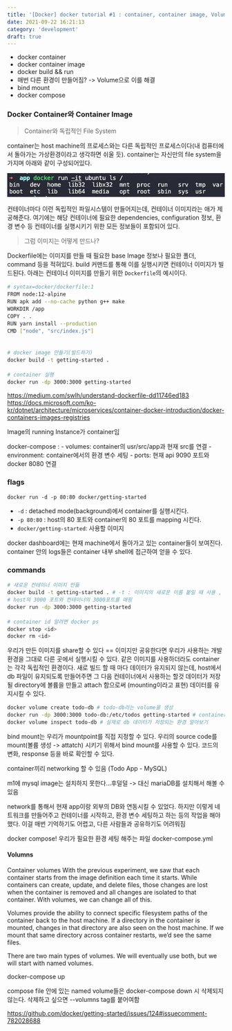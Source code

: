 ```yaml
---
title: '[Docker] docker tutorial #1 : container, container image, Volume, bind mount'
date: 2021-09-22 16:21:13
category: 'development'
draft: true
---
```


- docker container
- docker container image
- docker build && run
- 매번 다른 환경이 만들어짐? -> Volume으로 이를 해결
- bind mount
- docker compose

### Docker Container와 Container Image

> Container와 독립적인 File System

container는 host machine의 프로세스와는 다른 독립적인 프로세스이다(내 컴퓨터에서 돌아가는 가상환경이라고 생각하면 쉬울 듯). container는 자신만의 file system을 가지며 아래와 같이 구성되어있다.

![컨테이너 내의 파일 시스템](./images/file-system2.png)

컨테이너마다 이런 독립적인 파일시스템이 만들어지는데, 컨테이너 이미지라는 애가 제공해준다. 여기에는 해당 컨테이너에 필요한 dependencies, configuration 정보, 환경 변수 등 컨테이너를 실행시키기 위한 모든 정보들이 포함되어 있다.

> 그럼 이미지는 어떻게 만드나?

Dockerfile에는 이미지를 만들 때 필요한 base Image 정보나 필요한 폴더, command 등을 적혀있다. build 커맨드를 통해 이를 실행시키면 컨테이너 이미지가 빌드된다.
아래는 컨테이너 이미지를 만들기 위한 `Dockerfile`의 예시이다.

```zsh
# syntax=docker/dockerfile:1
FROM node:12-alpine
RUN apk add --no-cache python g++ make
WORKDIR /app
COPY . .
RUN yarn install --production
CMD ["node", "src/index.js"]


# docker image 만들기(빌드하기)
docker build -t getting-started .

# container 실행
docker run -dp 3000:3000 getting-started
```

https://medium.com/swlh/understand-dockerfile-dd11746ed183
https://docs.microsoft.com/ko-kr/dotnet/architecture/microservices/container-docker-introduction/docker-containers-images-registries

Image의 running Instance가 container임

docker-compose : - volumes: container의 usr/src/app과 현재 src를 연결 - environment: container에서의 환경 변수 세팅 - ports: 현재 api 9090 포트와 docker 8080 연결

### flags

```
docker run -d -p 80:80 docker/getting-started
```

- `-d` : detached mode(background)에서 container를 실행시킨다.
- `-p 80:80` : host의 80 포트와 container의 80 포트를 mapping 시킨다.
- `docker/getting-started`: 사용할 이미지

docker dashboard에는 현재 machine에서 돌아가고 있는 container들이 보여진다. container 안의 logs들은 container 내부 shell에 접근하여 얻을 수 있다.

### commands

```bash
# 새로운 컨테이너 이미지 만듦
docker build -t getting-started . # -t : 이미지의 새로운 이름 붙일 때 사용 , .는 build 커맨드가 끝남을 가리킴
# host의 3000 포트와 컨테이너의 3000포트를 매핑
docker run -dp 3000:3000 getting-started

# container id 알려면 docker ps
docker stop <id>
docker rm <id>
```

우리가 만든 이미지를 share할 수 있다 == 이미지만 공유한다면 우리가 사용하는 개발 환경을 그대로 다른 곳에서 실행시킬 수 있다.
같은 이미지를 사용하더라도 container는 각각 독립적인 환경이다.
새로 빌드 할 때 마다 데이터가 유지되지 않는데, host에서 db 파일이 유지되도록 만들어주면 그 다음 컨테이너에서 사용하는 할것
데이터가 저장될 directory에 볼륨을 만들고 attach 함으로써 (mounting이라고 표현) 데이터를 유지시킬 수 있다.

```bash
docker volume create todo-db # todo-db라는 volume을 생성
docker run -dp 3000:3000 todo-db:/etc/todos getting-started # container를 실행시칼 때, todo-db와 현재 db의 directory를 attach
docker volume inspect todo-db # 실제로 db 데이터가 저장되는 환경 알아보기
```

bind mount는 우리가 mountpoint를 직접 지정할 수 있다.
우리의 source code를 mount(볼륨 생성 -> attatch) 시키기 위해서 bind mount를 사용할 수 있다. 코드의 변화, response 등을 바로 확인할 수 있다.

container끼리 networking 할 수 있음 (Todo App - MySQL)

m1에 mysql image는 설치하지 못한다...후덜덜 -> 대신 mariaDB를 설치해서 해볼 수 있음

network를 통해서 현재 app이랑 외부의 DB와 연동시킬 수 있었다. 하지만 이렇게 네트워크를 만들어주고 컨테이너를 시작하고, 환경 변수
세팅하고 하는 등의 작업을 해야했다. 이걸 매번 기억하기도 어렵고, 다른 사람들과 공유하기도 어려워짐

docker compose!
우리가 필요한 환경 세팅 해주는 파일 docker-compose.yml

#### Volumns

Container volumes
With the previous experiment, we saw that each container starts from the image definition each time it starts. While containers can create, update, and delete files, those changes are lost when the container is removed and all changes are isolated to that container. With volumes, we can change all of this.

Volumes provide the ability to connect specific filesystem paths of the container back to the host machine. If a directory in the container is mounted, changes in that directory are also seen on the host machine. If we mount that same directory across container restarts, we’d see the same files.

There are two main types of volumes. We will eventually use both, but we will start with named volumes.

docker-compose up

compose file 안에 있는 named volume들은 docker-compose down 시 삭제되지 않는다. 삭제하고 싶으면 --volumns tag를 붙어여함

https://github.com/docker/getting-started/issues/124#issuecomment-782028688
